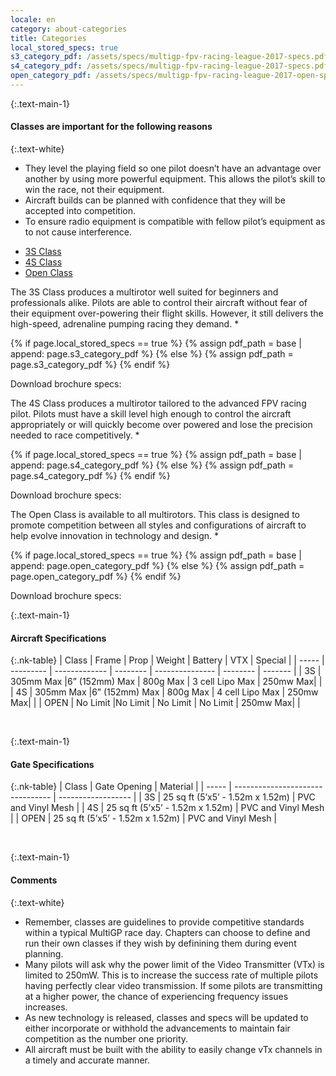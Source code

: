 ```yaml
---
locale: en
category: about-categories
title: Categories
local_stored_specs: true
s3_category_pdf: /assets/specs/multigp-fpv-racing-league-2017-specs.pdf
s4_category_pdf: /assets/specs/multigp-fpv-racing-league-2017-specs.pdf
open_category_pdf: /assets/specs/multigp-fpv-racing-league-2017-open-spec.pdf
---
```


{:.text-main-1}
#### Classes are important for the following reasons

{:.text-white}
+ They level the playing field so one pilot doesn’t have an advantage over another by using more powerful equipment.  This allows the pilot’s skill to win the race, not their equipment.
+ Aircraft builds can be planned with confidence that they will be accepted into competition.
+ To ensure radio equipment is compatible with fellow pilot’s equipment as to not cause interference.

<div class="nk-tabs">
  <ul class="nav nav-tabs nav-tabs-fill" role="tablist">
    <li class="nav-item">
      <a class="nav-link active" href="#tabs-1-1" role="tab" data-toggle="tab">3S Class</a>
    </li>
    <li class="nav-item">
      <a class="nav-link" href="#tabs-1-2" role="tab" data-toggle="tab">4S Class</a>
    </li>
    <li class="nav-item">
      <a class="nav-link" href="#tabs-1-3" role="tab" data-toggle="tab">Open Class</a>
    </li>
  </ul>
<div class="tab-content">
  <div role="tabpanel" class="tab-pane fade show active" id="tabs-1-1">
    <div class="nk-gap"></div>
    <p>The 3S Class produces a multirotor well suited for beginners and professionals alike.  Pilots are able to control their aircraft without fear of their equipment over-powering their flight skills. However, it still delivers the high-speed, adrenaline pumping racing they demand. *</p>
{% if page.local_stored_specs == true %}
{% assign pdf_path = base | append: page.s3_category_pdf %}
{% else %}
{% assign pdf_path = page.s3_category_pdf %}
{% endif %}
    <p>Download brochure specs:
    <a class="nk-social-twitter" target="_blank" href="{{ pdf_path }}" target="_blank">
      <span class="fa fa-download"></span>
    </a>
    </p>
    <div class="nk-gap"></div>
  </div>
  <div role="tabpanel" class="tab-pane fade" id="tabs-1-2">
    <div class="nk-gap"></div>
    <p>The 4S Class produces a multirotor tailored to the advanced FPV racing pilot.  Pilots must have a skill level high enough to control the aircraft appropriately or will quickly become over powered and lose the precision needed to race competitively. *</p>
{% if page.local_stored_specs == true %}
{% assign pdf_path = base | append: page.s4_category_pdf %}
{% else %}
{% assign pdf_path = page.s4_category_pdf %}
{% endif %}
    <p>Download brochure specs:
    <a class="nk-social-twitter" target="_blank" href="{{ pdf_path }}" target="_blank">
      <span class="fa fa-download"></span>
    </a>
    </p>
    <div class="nk-gap"></div>
  </div>
  <div role="tabpanel" class="tab-pane fade" id="tabs-1-3">
    <div class="nk-gap"></div>
    <p>The Open Class is available to all multirotors.  This class is designed to promote competition between all styles and configurations of aircraft to help evolve innovation in technology and design. *</p>
{% if page.local_stored_specs == true %}
{% assign pdf_path = base | append: page.open_category_pdf %}
{% else %}
{% assign pdf_path = page.open_category_pdf %}
{% endif %}
    <p>Download brochure specs:
    <a class="nk-social-twitter" target="_blank" href="{{ pdf_path }}" target="_blank">
      <span class="fa fa-download"></span>
    </a>
    </p>
    <div class="nk-gap"></div>
  </div>
</div>
</div>

{:.text-main-1}
#### Aircraft Specifications

{:.nk-table}
| Class | Frame     | Prop          | Weight   | Battery         | VTX      | Special |
| ----- | --------- | ------------- | -------- | --------------- | -------- | ------- |
| 3S    | 305mm Max |6” (152mm) Max | 800g Max | 3 cell Lipo Max | 250mw Max|         |
| 4S    | 305mm Max |6” (152mm) Max | 800g Max | 4 cell Lipo Max | 250mw Max|         |
| OPEN  | No Limit  |No Limit       | No Limit | No Limit        | 250mw Max|         |

<br/>


{:.text-main-1}
#### Gate Specifications

{:.nk-table}
| Class | Gate Opening                     | Material           |
| ----- | -------------------------------- | ------------------ |
| 3S    | 25 sq ft (5’x5’ - 1.52m x 1.52m) | PVC and Vinyl Mesh |
| 4S    | 25 sq ft (5’x5’ - 1.52m x 1.52m) | PVC and Vinyl Mesh |
| OPEN  | 25 sq ft (5’x5’ - 1.52m x 1.52m) | PVC and Vinyl Mesh |

<br/>

{:.text-main-1}
#### Comments

{:.text-white}
+ Remember, classes are guidelines to provide competitive standards within a typical MultiGP race day.  Chapters can choose to define and run their own classes if they wish by definining them during event planning.
+ Many pilots will ask why the power limit of the Video Transmitter (VTx) is limited to 250mW.  This is to increase the success rate of multiple pilots having perfectly clear video transmission.  If some pilots are transmitting at a higher power, the chance of experiencing frequency issues increases.
+ As new technology is released, classes and specs will be updated to either incorporate or withhold the advancements to maintain fair competition as the number one priority.
+ All aircraft must be built with the ability to easily change vTx channels in a timely and accurate manner.


